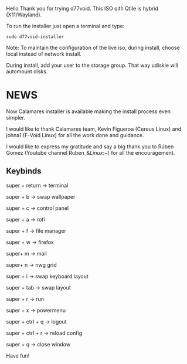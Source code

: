 Hello
Thank you for trying d77void. This ISO qith Qtile is hybrid (X11/Wayland).

To run the installer just open a terminal and type:

```
sudo d77void-installer
```

Note: 
To maintain the configuration of the live iso, during install, choose local instead of network install.

During install, add your user to the storage group. That way udiskie will automount disks.

# NEWS

Now Calamares installer is available making the install process even simpler.

I would like to thank Calamares team, Kevin Figueroa (Cereus Linux) and johna1 (F-Void Linux) for all the work done and guidance.

I would like to express my gratitude and say a big thank you to Rúben Gomez (Youtube channel Ruben_&_Linux_:~) for all the encouragement.

## Keybinds

super + return -> terminal

super + b -> swap wallpaper

super + c -> control panel

super + a -> rofi

super + f -> file manager

super + w -> firefox

super+ m -> mail

super+ n -> nwg grid

super + i -> swap keyboard layout

super + tab -> swap layout

super + r -> run

super + x -> powermenu

super + ctrl + q -> logout

super + ctrl + r -> reload config

super + q -> close window

Have fun!
